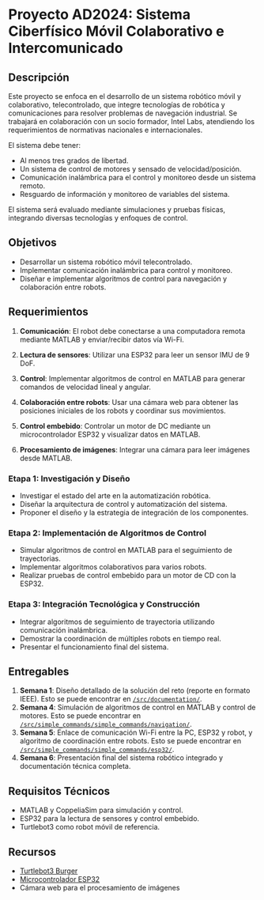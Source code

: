 # Proyecto AD2024: Sistema Ciberfísico Móvil Colaborativo e Intercomunicado

## Descripción
Este proyecto se enfoca en el desarrollo de un sistema robótico móvil y colaborativo, telecontrolado, que integre tecnologías de robótica y comunicaciones para resolver problemas de navegación industrial. Se trabajará en colaboración con un socio formador, Intel Labs, atendiendo los requerimientos de normativas nacionales e internacionales.

El sistema debe tener:
- Al menos tres grados de libertad.
- Un sistema de control de motores y sensado de velocidad/posición.
- Comunicación inalámbrica para el control y monitoreo desde un sistema remoto.
- Resguardo de información y monitoreo de variables del sistema.

El sistema será evaluado mediante simulaciones y pruebas físicas, integrando diversas tecnologías y enfoques de control.

## Objetivos
- Desarrollar un sistema robótico móvil telecontrolado.
- Implementar comunicación inalámbrica para control y monitoreo.
- Diseñar e implementar algoritmos de control para navegación y colaboración entre robots.

## Requerimientos
1. **Comunicación**: El robot debe conectarse a una computadora remota mediante MATLAB y enviar/recibir datos vía Wi-Fi.
2. **Lectura de sensores**: Utilizar una ESP32 para leer un sensor IMU de 9 DoF.
3. **Control**: Implementar algoritmos de control en MATLAB para generar comandos de velocidad lineal y angular.
4. **Colaboración entre robots**: Usar una cámara web para obtener las posiciones iniciales de los robots y coordinar sus movimientos.

5. **Control embebido**: Controlar un motor de DC mediante un microcontrolador ESP32 y visualizar datos en MATLAB.
6. **Procesamiento de imágenes**: Integrar una cámara para leer imágenes desde MATLAB.

### Etapa 1: Investigación y Diseño
- Investigar el estado del arte en la automatización robótica.
- Diseñar la arquitectura de control y automatización del sistema.
- Proponer el diseño y la estrategia de integración de los componentes.

### Etapa 2: Implementación de Algoritmos de Control
- Simular algoritmos de control en MATLAB para el seguimiento de trayectorias.
- Implementar algoritmos colaborativos para varios robots.
- Realizar pruebas de control embebido para un motor de CD con la ESP32.

### Etapa 3: Integración Tecnológica y Construcción
- Integrar algoritmos de seguimiento de trayectoria utilizando comunicación inalámbrica.
- Demostrar la coordinación de múltiples robots en tiempo real.
- Presentar el funcionamiento final del sistema.

## Entregables
1. **Semana 1**: Diseño detallado de la solución del reto (reporte en formato IEEE). Esto se puede encontrar en [`/src/documentation/`](src/documentation/).
2. **Semana 4**: Simulación de algoritmos de control en MATLAB y control de motores. Esto se puede encontrar en [`/src/simple_commands/simple_commands/navigation/`](src/simple_commands/simple_commands/navigation/).
3. **Semana 5**: Enlace de comunicación Wi-Fi entre la PC, ESP32 y robot, y algoritmo de coordinación entre robots. Esto se puede encontrar en [`/src/simple_commands/simple_commands/esp32/`](src/simple_commands/simple_commands/esp32/).
4. **Semana 6**: Presentación final del sistema robótico integrado y documentación técnica completa.

## Requisitos Técnicos
- MATLAB y CoppeliaSim para simulación y control.
- ESP32 para la lectura de sensores y control embebido.
- Turtlebot3 como robot móvil de referencia.

## Recursos
- [Turtlebot3 Burger](https://www.robotis.us/turtlebot-3-burger-us/)
- [Microcontrolador ESP32](https://www.amazon.com.mx/desarrollo-Procesador-microcontrolador-Bluetooth-integrado/dp/B07RY9MVCV)
- Cámara web para el procesamiento de imágenes
